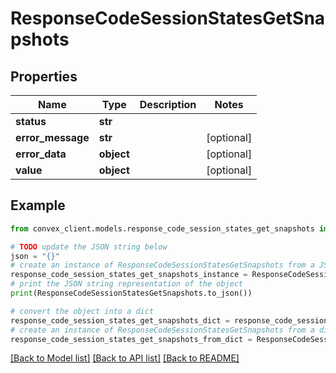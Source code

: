 # ResponseCodeSessionStatesGetSnapshots


## Properties

Name | Type | Description | Notes
------------ | ------------- | ------------- | -------------
**status** | **str** |  | 
**error_message** | **str** |  | [optional] 
**error_data** | **object** |  | [optional] 
**value** | **object** |  | [optional] 

## Example

```python
from convex_client.models.response_code_session_states_get_snapshots import ResponseCodeSessionStatesGetSnapshots

# TODO update the JSON string below
json = "{}"
# create an instance of ResponseCodeSessionStatesGetSnapshots from a JSON string
response_code_session_states_get_snapshots_instance = ResponseCodeSessionStatesGetSnapshots.from_json(json)
# print the JSON string representation of the object
print(ResponseCodeSessionStatesGetSnapshots.to_json())

# convert the object into a dict
response_code_session_states_get_snapshots_dict = response_code_session_states_get_snapshots_instance.to_dict()
# create an instance of ResponseCodeSessionStatesGetSnapshots from a dict
response_code_session_states_get_snapshots_from_dict = ResponseCodeSessionStatesGetSnapshots.from_dict(response_code_session_states_get_snapshots_dict)
```
[[Back to Model list]](../README.md#documentation-for-models) [[Back to API list]](../README.md#documentation-for-api-endpoints) [[Back to README]](../README.md)


